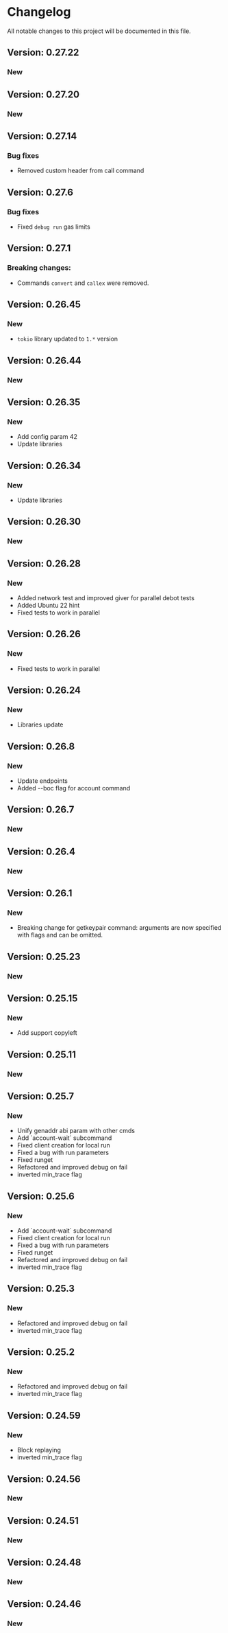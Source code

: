 # Changelog

All notable changes to this project will be documented in this file.

## Version: 0.27.22

### New


## Version: 0.27.20

### New


## Version: 0.27.14

### Bug fixes
- Removed custom header from call command


## Version: 0.27.6

### Bug fixes
- Fixed `debug run` gas limits


## Version: 0.27.1

### Breaking changes:
 - Commands `convert` and `callex` were removed.


## Version: 0.26.45

### New
 - `tokio` library updated to `1.*` version
 
## Version: 0.26.44

### New


## Version: 0.26.35

### New
 - Add config param 42
 - Update libraries


## Version: 0.26.34

### New
 - Update libraries


## Version: 0.26.30

### New


## Version: 0.26.28

### New
 - Added network test and improved giver for parallel debot tests
 - Added Ubuntu 22 hint
 - Fixed tests to work in parallel


## Version: 0.26.26

### New
 - Fixed tests to work in parallel


## Version: 0.26.24

### New
  - Libraries update

## Version: 0.26.8

### New
 - Update endpoints
 - Added --boc flag for account command


## Version: 0.26.7

### New


## Version: 0.26.4

### New


## Version: 0.26.1

### New
 - Breaking change for getkeypair command: arguments are now specified with flags and can be omitted.


## Version: 0.25.23

### New

## Version: 0.25.15


### New
 - Add support copyleft

 
## Version: 0.25.11

### New


## Version: 0.25.7

### New
 - Unify genaddr abi param with other cmds
 - Add &#x60;account-wait&#x60; subcommand
 - Fixed client creation for local run
 - Fixed a bug with run parameters
 - Fixed runget
 - Refactored and improved debug on fail
 - inverted min_trace flag


## Version: 0.25.6

### New
 - Add &#x60;account-wait&#x60; subcommand
 - Fixed client creation for local run
 - Fixed a bug with run parameters
 - Fixed runget
 - Refactored and improved debug on fail
 - inverted min_trace flag


## Version: 0.25.3

### New
 - Refactored and improved debug on fail
 - inverted min_trace flag


## Version: 0.25.2

### New
 - Refactored and improved debug on fail
 - inverted min_trace flag


## Version: 0.24.59

### New
 - Block replaying
 - inverted min_trace flag


## Version: 0.24.56

### New


## Version: 0.24.51

### New


## Version: 0.24.48

### New


## Version: 0.24.46

### New
